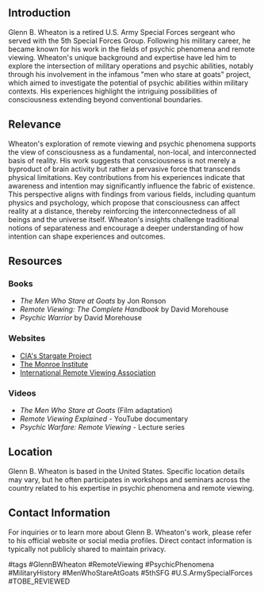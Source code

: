 ## Introduction
Glenn B. Wheaton is a retired U.S. Army Special Forces sergeant who served with the 5th Special Forces Group. Following his military career, he became known for his work in the fields of psychic phenomena and remote viewing. Wheaton's unique background and expertise have led him to explore the intersection of military operations and psychic abilities, notably through his involvement in the infamous "men who stare at goats" project, which aimed to investigate the potential of psychic abilities within military contexts. His experiences highlight the intriguing possibilities of consciousness extending beyond conventional boundaries.

## Relevance
Wheaton's exploration of remote viewing and psychic phenomena supports the view of consciousness as a fundamental, non-local, and interconnected basis of reality. His work suggests that consciousness is not merely a byproduct of brain activity but rather a pervasive force that transcends physical limitations. Key contributions from his experiences indicate that awareness and intention may significantly influence the fabric of existence. This perspective aligns with findings from various fields, including quantum physics and psychology, which propose that consciousness can affect reality at a distance, thereby reinforcing the interconnectedness of all beings and the universe itself. Wheaton's insights challenge traditional notions of separateness and encourage a deeper understanding of how intention can shape experiences and outcomes.

## Resources

### Books
- *The Men Who Stare at Goats* by Jon Ronson
- *Remote Viewing: The Complete Handbook* by David Morehouse
- *Psychic Warrior* by David Morehouse

### Websites
- [CIA's Stargate Project](https://www.cia.gov/library/readingroom/docs/CIA-RDP96-00788R001700210001-5.pdf)
- [The Monroe Institute](https://www.monroeinstitute.org/)
- [International Remote Viewing Association](https://irva.org/)

### Videos
- *The Men Who Stare at Goats* (Film adaptation)
- *Remote Viewing Explained* - YouTube documentary
- *Psychic Warfare: Remote Viewing* - Lecture series

## Location
Glenn B. Wheaton is based in the United States. Specific location details may vary, but he often participates in workshops and seminars across the country related to his expertise in psychic phenomena and remote viewing.

## Contact Information
For inquiries or to learn more about Glenn B. Wheaton's work, please refer to his official website or social media profiles. Direct contact information is typically not publicly shared to maintain privacy.

#tags 
#GlennBWheaton #RemoteViewing #PsychicPhenomena #MilitaryHistory #MenWhoStareAtGoats #5thSFG #U.S.ArmySpecialForces #TOBE_REVIEWED
